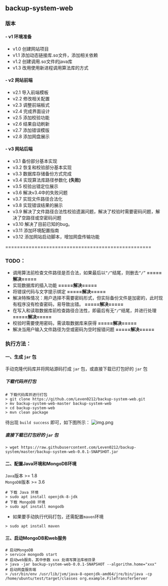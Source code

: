 ## backup-system-web

### 版本
#### - v1 环境准备
  - v1.0 创建网站项目
  - v1.1 添加动态链接库.so文件，添加相关依赖
  - v1.2 创建调用.so文件的java库
  - v1.3 改用使用新进程调用算法库的方式

#### - v2 网站前端
  - v2.1 导入前端模板
  - v2.2 修改相关配置
  - v2.3 调整前端板式
  - v2.4 完成界面设计
  - v2.5 添加校验功能
  - v2.6 结果自动刷新
  - v2.7 添加错误模版
  - v2.8 添加网盘展示

#### - v3 网站后端
  - v3.1 备份部分基本实现
  - v3.2 恢复和校验部分基本实现
  - v3.3 数据库存储备份方式完成
  - v3.4 实现算法库路径参数化 **(失败)**
  - v3.5 校验出错定位展示
  - v3.6 解决v3.4中的失败问题
  - v3.7 实现文件路径合法化
  - v3.8 实现错误结果的展示
  - v3.9 解决了文件路径合法性校验遗漏问题，解决了校验时需要密码问题，解决了空路径或空密码问题
  - v3.10 解决了目前已知的bug。
  - v3.11 添加环境配置指南
  - v3.12 添加网站启动脚本，增加网盘传输功能



==================================================

### TODO：
  - 调用算法前检查文件路径是否合法，如果最后以`“/”`结尾，则删去`“/”`  **=====解决=====**
  - 实现数据库的插入功能  **=====解决=====**
  - 将错误代码与文字提示绑定  **=====解决=====**
  - 解决特殊情况：用户选择不需要密码形式，但实际备份文件是加密的，此时现有程序没有检查密码，易导致出错。  **=====解决=====**
  - 在写入和读取数据库前检查路径合法性，即最后有无`“/”`结尾，并进行处理  **=====解决=====**
  - 校验时需要使用密码，需读取数据库来获得  **=====解决=====**
  - 解决当用户输入文件路径为空或密码为空时报错问题  **=====解决=====**

### 执行方法：
#### 一、生成 `jar` 包
手动克隆代码库并将网站源码打成 `jar` 包，或直接下载已打包好的 `jar` 包
##### 下载代码并打包
```shell
# 下载代码库并进行打包
> git clone https://github.com/Leven0212/backup-system-web.git
> mv backup-system-web-master backup-system-web
> cd backup-system-web
> mvn clean package
```
待出现 `build success` 即可，如下图所示：
![img.png](https://raw.githubusercontent.com/Leven0212/picture-club/main/202211081754823.png)

##### 直接下载已打包好的 `jar` 包
```shell
> wget https://raw.githubusercontent.com/Leven0212/backup-system/master/backup-system-web-0.0.1-SNAPSHOT.jar
```
#### 二、配置Java环境和MongoDB环境
`Java`版本 >= 1.8 \
`MongoDB`版本 >= 3.6

```shell
# 下载 Java 环境
> sudo apt install openjdk-8-jdk
# 下载 MongoDB 环境
> sudo apt install mongodb
```
* 如果要手动执行代码打包，还需配置`maven`环境
```shell
> sudo apt install maven
```
#### 三、启动MongoDB和web服务
```shell
# 启动MongoDB
> service mongodb start
# 启动web服务，其中参数 xxx 处填写算法库根目录
> java -jar backup-system-web-0.0.1-SNAPSHOT --algorithm.home="xxx"
# 启动网盘服务端
> /usr/bin/env /usr/lib/jvm/java-8-openjdk-amd64/jre/bin/java -cp /home/ubuntu/test/target/classes org.example.FileTransferServer
```